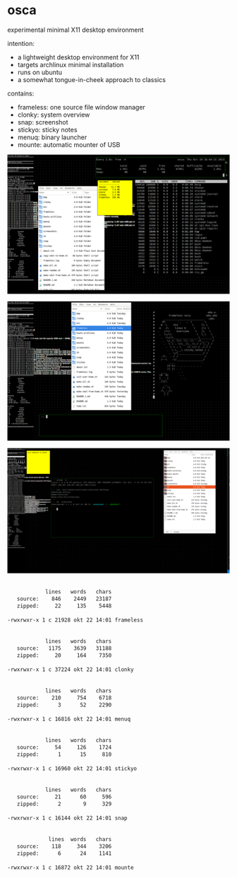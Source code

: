 # osca

experimental minimal X11 desktop environment

intention:
* a lightweight desktop environment for X11
* targets archlinux minimal installation
* runs on ubuntu
* a somewhat tongue-in-cheek approach to classics

contains:
* frameless: one source file window manager
* clonky: system overview
* snap: screenshot
* stickyo: sticky notes
* menuq: binary launcher
* mounte: automatic mounter of USB

![screenshot 1](screenshots/frameless-archlinux-1.png)


![screenshot 2](screenshots/frameless-archlinux-2.png)


![screenshot 3](screenshots/frameless-ubuntu-1.png)


```

            lines   words   chars
   source:    846    2449   23187
   zipped:     22     135    5448

-rwxrwxr-x 1 c 21928 okt 22 14:01 frameless


            lines   words   chars
   source:   1175    3639   31188
   zipped:     20     164    7350

-rwxrwxr-x 1 c 37224 okt 22 14:01 clonky


            lines   words   chars
   source:    210     754    6718
   zipped:      3      52    2290

-rwxrwxr-x 1 c 16816 okt 22 14:01 menuq


            lines   words   chars
   source:     54     126    1724
   zipped:      1      15     810

-rwxrwxr-x 1 c 16960 okt 22 14:01 stickyo


            lines   words   chars
   source:     21      60     596
   zipped:      2       9     329

-rwxrwxr-x 1 c 16144 okt 22 14:01 snap


             lines  words   chars
   source:    118     344    3206
   zipped:      6      24    1141

-rwxrwxr-x 1 c 16872 okt 22 14:01 mounte

```
